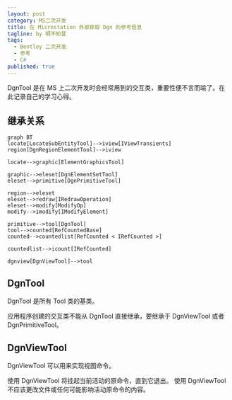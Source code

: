 ```yaml
---
layout: post
category: MS二次开发
title: 在 Microstation 外部获取 Dgn 的参考信息
tagline: by 明不知昔
tags: 
  - Bentley 二次开发
  - 参考
  - C#
published: true
---
```


DgnTool 是在 MS 上二次开发时会经常用到的交互类，重要性便不言而喻了。在此记录自己的学习心得。

<!--more-->

## 继承关系

``` mermaid
graph BT
locate[LocateSubEntityTool]-->iview[IViewTransients]
region[DgnRegionElementTool]-->iview

locate-->graphic[ElementGraphicsTool]

graphic-->eleset[DgnElementSetTool]
eleset-->primitive[DgnPrimitiveTool]

region-->eleset
eleset-->redraw[IRedrawOperation]
eleset-->modify[ModifyOp]
modify-->imodify[IModifyElement]

primitive-->tool[DgnTool]
tool-->counted[RefCountedBase]
counted-->countedlist[RefCounted < IRefCounted >]

countedlist-->icount[IRefCounted]

dgnview[DgnViewTool]-->tool
```

## DgnTool

DgnTool 是所有 Tool 类的基类。

应用程序创建的交互类不能从 DgnTool 直接继承，要继承于 DgnViewTool 或者 DgnPrimitiveTool。



## DgnViewTool

DgnViewTool 可以用来实现视图命令。

 使用 DgnViewTool 将挂起当前活动的原命令，直到它退出。 使用 DgnViewTool 不应该更改文件或任何可能影响活动原命令的内容。